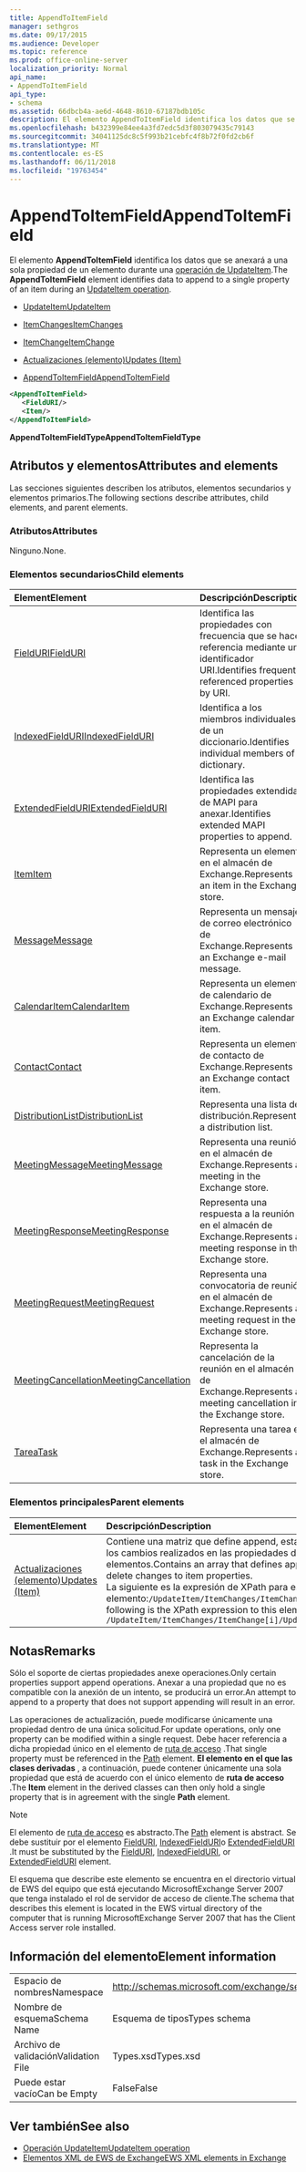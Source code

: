 ```yaml
---
title: AppendToItemField
manager: sethgros
ms.date: 09/17/2015
ms.audience: Developer
ms.topic: reference
ms.prod: office-online-server
localization_priority: Normal
api_name:
- AppendToItemField
api_type:
- schema
ms.assetid: 66dbcb4a-ae6d-4648-8610-67187bdb105c
description: El elemento AppendToItemField identifica los datos que se anexará a una sola propiedad de un elemento durante una operación UpdateItem.
ms.openlocfilehash: b432399e84ee4a3fd7edc5d3f803079435c79143
ms.sourcegitcommit: 34041125dc8c5f993b21cebfc4f8b72f0fd2cb6f
ms.translationtype: MT
ms.contentlocale: es-ES
ms.lasthandoff: 06/11/2018
ms.locfileid: "19763454"
---
```

# <a name="appendtoitemfield"></a><span data-ttu-id="04a49-103">AppendToItemField</span><span class="sxs-lookup"><span data-stu-id="04a49-103">AppendToItemField</span></span>

<span data-ttu-id="04a49-104">El elemento **AppendToItemField** identifica los datos que se anexará a una sola propiedad de un elemento durante una [operación de UpdateItem](updateitem-operation.md).</span><span class="sxs-lookup"><span data-stu-id="04a49-104">The **AppendToItemField** element identifies data to append to a single property of an item during an [UpdateItem operation](updateitem-operation.md).</span></span>
  
- [<span data-ttu-id="04a49-105">UpdateItem</span><span class="sxs-lookup"><span data-stu-id="04a49-105">UpdateItem</span></span>](updateitem.md)
  
- [<span data-ttu-id="04a49-106">ItemChanges</span><span class="sxs-lookup"><span data-stu-id="04a49-106">ItemChanges</span></span>](itemchanges.md)
  
- [<span data-ttu-id="04a49-107">ItemChange</span><span class="sxs-lookup"><span data-stu-id="04a49-107">ItemChange</span></span>](itemchange.md)
  
- [<span data-ttu-id="04a49-108">Actualizaciones (elemento)</span><span class="sxs-lookup"><span data-stu-id="04a49-108">Updates (Item)</span></span>](updates-item.md)
  
- [<span data-ttu-id="04a49-109">AppendToItemField</span><span class="sxs-lookup"><span data-stu-id="04a49-109">AppendToItemField</span></span>](appendtoitemfield.md)
  
```xml
<AppendToItemField>
   <FieldURI/>
   <Item/>
</AppendToItemField>
```

 <span data-ttu-id="04a49-110">**AppendToItemFieldType**</span><span class="sxs-lookup"><span data-stu-id="04a49-110">**AppendToItemFieldType**</span></span>
## <a name="attributes-and-elements"></a><span data-ttu-id="04a49-111">Atributos y elementos</span><span class="sxs-lookup"><span data-stu-id="04a49-111">Attributes and elements</span></span>

<span data-ttu-id="04a49-112">Las secciones siguientes describen los atributos, elementos secundarios y elementos primarios.</span><span class="sxs-lookup"><span data-stu-id="04a49-112">The following sections describe attributes, child elements, and parent elements.</span></span>
  
### <a name="attributes"></a><span data-ttu-id="04a49-113">Atributos</span><span class="sxs-lookup"><span data-stu-id="04a49-113">Attributes</span></span>

<span data-ttu-id="04a49-114">Ninguno.</span><span class="sxs-lookup"><span data-stu-id="04a49-114">None.</span></span>
  
### <a name="child-elements"></a><span data-ttu-id="04a49-115">Elementos secundarios</span><span class="sxs-lookup"><span data-stu-id="04a49-115">Child elements</span></span>

|<span data-ttu-id="04a49-116">**Element**</span><span class="sxs-lookup"><span data-stu-id="04a49-116">**Element**</span></span>|<span data-ttu-id="04a49-117">**Descripción**</span><span class="sxs-lookup"><span data-stu-id="04a49-117">**Description**</span></span>|
|:-----|:-----|
|[<span data-ttu-id="04a49-118">FieldURI</span><span class="sxs-lookup"><span data-stu-id="04a49-118">FieldURI</span></span>](fielduri.md) <br/> |<span data-ttu-id="04a49-119">Identifica las propiedades con frecuencia que se hace referencia mediante un identificador URI.</span><span class="sxs-lookup"><span data-stu-id="04a49-119">Identifies frequently referenced properties by URI.</span></span>  <br/> |
|[<span data-ttu-id="04a49-120">IndexedFieldURI</span><span class="sxs-lookup"><span data-stu-id="04a49-120">IndexedFieldURI</span></span>](indexedfielduri.md) <br/> |<span data-ttu-id="04a49-121">Identifica a los miembros individuales de un diccionario.</span><span class="sxs-lookup"><span data-stu-id="04a49-121">Identifies individual members of a dictionary.</span></span>  <br/> |
|[<span data-ttu-id="04a49-122">ExtendedFieldURI</span><span class="sxs-lookup"><span data-stu-id="04a49-122">ExtendedFieldURI</span></span>](extendedfielduri.md) <br/> |<span data-ttu-id="04a49-123">Identifica las propiedades extendidas de MAPI para anexar.</span><span class="sxs-lookup"><span data-stu-id="04a49-123">Identifies extended MAPI properties to append.</span></span>  <br/> |
|[<span data-ttu-id="04a49-124">Item</span><span class="sxs-lookup"><span data-stu-id="04a49-124">Item</span></span>](item.md) <br/> |<span data-ttu-id="04a49-125">Representa un elemento en el almacén de Exchange.</span><span class="sxs-lookup"><span data-stu-id="04a49-125">Represents an item in the Exchange store.</span></span>  <br/> |
|[<span data-ttu-id="04a49-126">Message</span><span class="sxs-lookup"><span data-stu-id="04a49-126">Message</span></span>](message-ex15websvcsotherref.md) <br/> |<span data-ttu-id="04a49-127">Representa un mensaje de correo electrónico de Exchange.</span><span class="sxs-lookup"><span data-stu-id="04a49-127">Represents an Exchange e-mail message.</span></span>  <br/> |
|[<span data-ttu-id="04a49-128">CalendarItem</span><span class="sxs-lookup"><span data-stu-id="04a49-128">CalendarItem</span></span>](calendaritem.md) <br/> |<span data-ttu-id="04a49-129">Representa un elemento de calendario de Exchange.</span><span class="sxs-lookup"><span data-stu-id="04a49-129">Represents an Exchange calendar item.</span></span>  <br/> |
|[<span data-ttu-id="04a49-130">Contact</span><span class="sxs-lookup"><span data-stu-id="04a49-130">Contact</span></span>](contact.md) <br/> |<span data-ttu-id="04a49-131">Representa un elemento de contacto de Exchange.</span><span class="sxs-lookup"><span data-stu-id="04a49-131">Represents an Exchange contact item.</span></span>  <br/> |
|[<span data-ttu-id="04a49-132">DistributionList</span><span class="sxs-lookup"><span data-stu-id="04a49-132">DistributionList</span></span>](distributionlist.md) <br/> |<span data-ttu-id="04a49-133">Representa una lista de distribución.</span><span class="sxs-lookup"><span data-stu-id="04a49-133">Represents a distribution list.</span></span>  <br/> |
|[<span data-ttu-id="04a49-134">MeetingMessage</span><span class="sxs-lookup"><span data-stu-id="04a49-134">MeetingMessage</span></span>](meetingmessage.md) <br/> |<span data-ttu-id="04a49-135">Representa una reunión en el almacén de Exchange.</span><span class="sxs-lookup"><span data-stu-id="04a49-135">Represents a meeting in the Exchange store.</span></span>  <br/> |
|[<span data-ttu-id="04a49-136">MeetingResponse</span><span class="sxs-lookup"><span data-stu-id="04a49-136">MeetingResponse</span></span>](meetingresponse.md) <br/> |<span data-ttu-id="04a49-137">Representa una respuesta a la reunión en el almacén de Exchange.</span><span class="sxs-lookup"><span data-stu-id="04a49-137">Represents a meeting response in the Exchange store.</span></span>  <br/> |
|[<span data-ttu-id="04a49-138">MeetingRequest</span><span class="sxs-lookup"><span data-stu-id="04a49-138">MeetingRequest</span></span>](meetingrequest.md) <br/> |<span data-ttu-id="04a49-139">Representa una convocatoria de reunión en el almacén de Exchange.</span><span class="sxs-lookup"><span data-stu-id="04a49-139">Represents a meeting request in the Exchange store.</span></span>  <br/> |
|[<span data-ttu-id="04a49-140">MeetingCancellation</span><span class="sxs-lookup"><span data-stu-id="04a49-140">MeetingCancellation</span></span>](meetingcancellation.md) <br/> |<span data-ttu-id="04a49-141">Representa la cancelación de la reunión en el almacén de Exchange.</span><span class="sxs-lookup"><span data-stu-id="04a49-141">Represents a meeting cancellation in the Exchange store.</span></span>  <br/> |
|[<span data-ttu-id="04a49-142">Tarea</span><span class="sxs-lookup"><span data-stu-id="04a49-142">Task</span></span>](task.md) <br/> |<span data-ttu-id="04a49-143">Representa una tarea en el almacén de Exchange.</span><span class="sxs-lookup"><span data-stu-id="04a49-143">Represents a task in the Exchange store.</span></span>  <br/> |
   
### <a name="parent-elements"></a><span data-ttu-id="04a49-144">Elementos principales</span><span class="sxs-lookup"><span data-stu-id="04a49-144">Parent elements</span></span>

|<span data-ttu-id="04a49-145">**Element**</span><span class="sxs-lookup"><span data-stu-id="04a49-145">**Element**</span></span>|<span data-ttu-id="04a49-146">**Descripción**</span><span class="sxs-lookup"><span data-stu-id="04a49-146">**Description**</span></span>|
|:-----|:-----|
|[<span data-ttu-id="04a49-147">Actualizaciones (elemento)</span><span class="sxs-lookup"><span data-stu-id="04a49-147">Updates (Item)</span></span>](updates-item.md) <br/> |<span data-ttu-id="04a49-148">Contiene una matriz que define append, establecer y eliminar los cambios realizados en las propiedades de elementos.</span><span class="sxs-lookup"><span data-stu-id="04a49-148">Contains an array that defines append, set, and delete changes to item properties.</span></span>  <br/> <span data-ttu-id="04a49-149">La siguiente es la expresión de XPath para este elemento:`/UpdateItem/ItemChanges/ItemChange[i]/Updates`</span><span class="sxs-lookup"><span data-stu-id="04a49-149">The following is the XPath expression to this element:  `/UpdateItem/ItemChanges/ItemChange[i]/Updates`</span></span> <br/> |
   
## <a name="remarks"></a><span data-ttu-id="04a49-150">Notas</span><span class="sxs-lookup"><span data-stu-id="04a49-150">Remarks</span></span>

<span data-ttu-id="04a49-151">Sólo el soporte de ciertas propiedades anexe operaciones.</span><span class="sxs-lookup"><span data-stu-id="04a49-151">Only certain properties support append operations.</span></span> <span data-ttu-id="04a49-152">Anexar a una propiedad que no es compatible con la anexión de un intento, se producirá un error.</span><span class="sxs-lookup"><span data-stu-id="04a49-152">An attempt to append to a property that does not support appending will result in an error.</span></span>
  
<span data-ttu-id="04a49-153">Las operaciones de actualización, puede modificarse únicamente una propiedad dentro de una única solicitud.</span><span class="sxs-lookup"><span data-stu-id="04a49-153">For update operations, only one property can be modified within a single request.</span></span> <span data-ttu-id="04a49-154">Debe hacer referencia a dicha propiedad único en el elemento de [ruta de acceso](path.md) .</span><span class="sxs-lookup"><span data-stu-id="04a49-154">That single property must be referenced in the [Path](path.md) element.</span></span> <span data-ttu-id="04a49-155">**El elemento en el que las clases derivadas** , a continuación, puede contener únicamente una sola propiedad que está de acuerdo con el único elemento de **ruta de acceso** .</span><span class="sxs-lookup"><span data-stu-id="04a49-155">The **Item** element in the derived classes can then only hold a single property that is in agreement with the single **Path** element.</span></span> 
  
> [!NOTE]
> <span data-ttu-id="04a49-156">El elemento de [ruta de acceso](path.md) es abstracto.</span><span class="sxs-lookup"><span data-stu-id="04a49-156">The [Path](path.md) element is abstract.</span></span> <span data-ttu-id="04a49-157">Se debe sustituir por el elemento [FieldURI](fielduri.md), [IndexedFieldURI](indexedfielduri.md)o [ExtendedFieldURI](extendedfielduri.md) .</span><span class="sxs-lookup"><span data-stu-id="04a49-157">It must be substituted by the [FieldURI](fielduri.md), [IndexedFieldURI](indexedfielduri.md), or [ExtendedFieldURI](extendedfielduri.md) element.</span></span> 
  
<span data-ttu-id="04a49-158">El esquema que describe este elemento se encuentra en el directorio virtual de EWS del equipo que está ejecutando MicrosoftExchange Server 2007 que tenga instalado el rol de servidor de acceso de cliente.</span><span class="sxs-lookup"><span data-stu-id="04a49-158">The schema that describes this element is located in the EWS virtual directory of the computer that is running MicrosoftExchange Server 2007 that has the Client Access server role installed.</span></span>
  
## <a name="element-information"></a><span data-ttu-id="04a49-159">Información del elemento</span><span class="sxs-lookup"><span data-stu-id="04a49-159">Element information</span></span>

|||
|:-----|:-----|
|<span data-ttu-id="04a49-160">Espacio de nombres</span><span class="sxs-lookup"><span data-stu-id="04a49-160">Namespace</span></span>  <br/> |http://schemas.microsoft.com/exchange/services/2006/types  <br/> |
|<span data-ttu-id="04a49-161">Nombre de esquema</span><span class="sxs-lookup"><span data-stu-id="04a49-161">Schema Name</span></span>  <br/> |<span data-ttu-id="04a49-162">Esquema de tipos</span><span class="sxs-lookup"><span data-stu-id="04a49-162">Types schema</span></span>  <br/> |
|<span data-ttu-id="04a49-163">Archivo de validación</span><span class="sxs-lookup"><span data-stu-id="04a49-163">Validation File</span></span>  <br/> |<span data-ttu-id="04a49-164">Types.xsd</span><span class="sxs-lookup"><span data-stu-id="04a49-164">Types.xsd</span></span>  <br/> |
|<span data-ttu-id="04a49-165">Puede estar vacío</span><span class="sxs-lookup"><span data-stu-id="04a49-165">Can be Empty</span></span>  <br/> |<span data-ttu-id="04a49-166">False</span><span class="sxs-lookup"><span data-stu-id="04a49-166">False</span></span>  <br/> |
   
## <a name="see-also"></a><span data-ttu-id="04a49-167">Ver también</span><span class="sxs-lookup"><span data-stu-id="04a49-167">See also</span></span>

- [<span data-ttu-id="04a49-168">Operación UpdateItem</span><span class="sxs-lookup"><span data-stu-id="04a49-168">UpdateItem operation</span></span>](updateitem-operation.md)
- [<span data-ttu-id="04a49-169">Elementos XML de EWS de Exchange</span><span class="sxs-lookup"><span data-stu-id="04a49-169">EWS XML elements in Exchange</span></span>](ews-xml-elements-in-exchange.md)

